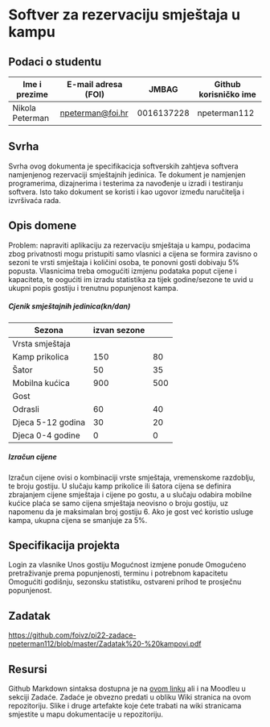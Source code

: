 # Softver za rezervaciju smještaja u kampu

## Podaci o studentu

Ime i prezime | E-mail adresa (FOI) | JMBAG | Github korisničko ime
------------  | ------------------- | ----- | ---------------------
Nikola Peterman | npeterman@foi.hr | 0016137228  | npeterman112

## Svrha

Svrha ovog dokumenta je specifikacicja softverskih zahtjeva softvera namjenjenog rezervaciji smještajnih jedinica. Te dokument je namjenjen programerima, dizajnerima i testerima za navođenje u izradi i testiranju softvera. Isto tako dokument se koristi i kao ugovor između naručitelja i izvršivaća rada.

## Opis domene
Problem: napraviti aplikaciju za rezervaciju smještaja u kampu, podacima zbog privatnosti mogu pristupiti samo vlasnici a cijena se formira zavisno o sezoni te vrsti smještaja i količini osoba, te ponovni gosti dobivaju 5% popusta. Vlasnicima treba omogućiti izmjenu podataka poput cijene i kapaciteta, te oogućiti im izradu statistika za tijek godine/sezone te uvid u ukupni popis gostiju i trenutnu popunjenost kampa. 

##### Cjenik smještajnih jedinica(kn/dan)
 Sezona|izvan sezone|                |
 ---------------|------|-------------|
Vrsta smještaja |      |            |
Kamp prikolica  | 150  |     80     |
Šator          |  50   |     35     |
Mobilna kućica  | 900 |      500    |
Gost            |     |             |
Odrasli        |  60  |     40      |
Djeca 5-12 godina|  30  |   20       |
Djeca 0-4 godine|  0     |     0     |

##### Izračun cijene

Izračun cijene ovisi o kombinaciji vrste smještaja, vremenskome razdoblju, te broju gostiju.
U slučaju kamp prikolice ili šatora cijena se definira zbrajanjem cijene smještaja  i cijene po gostu, a u slučaju odabira mobilne kućice plaća se samo cijena smještaja neovisno o broju gostiju, uz napomenu da je maksimalan broj gostiju 6. Ako je gost već koristio usluge kampa, ukupna cijena se smanjuje za 5%.

## Specifikacija projekta
Login za vlasnike
Unos gostiju
Mogućnost izmjene ponude
Omogućeno pretraživanje prema popunjenosti, terminu i potrebnom kapacitetu
Omogućiti godišnju, sezonsku statistiku, ostvareni prihod te prosječnu popunjenost.


## Zadatak
https://github.com/foivz/pi22-zadace-npeterman112/blob/master/Zadatak%20-%20kampovi.pdf

## Resursi
Github Markdown sintaksa dostupna je na [ovom linku](https://guides.github.com/features/mastering-markdown/) ali i na Moodleu u sekciji Zadaće.
Zadaće je obvezno predati u obliku Wiki stranica na ovom repozitoriju. Slike i druge artefakte koje ćete trabati na wiki stranicama smjestite u mapu dokumentacije u repozitoriju. 
